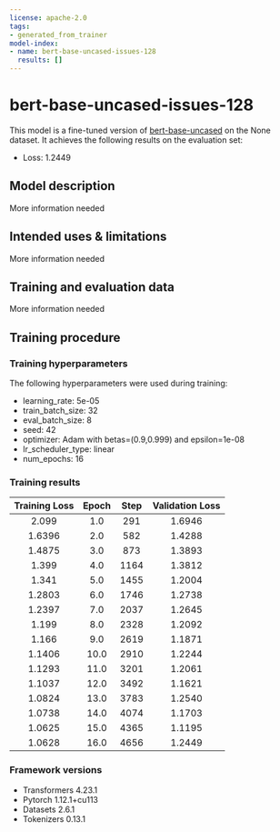 ```yaml
---
license: apache-2.0
tags:
- generated_from_trainer
model-index:
- name: bert-base-uncased-issues-128
  results: []
---
```


<!-- This model card has been generated automatically according to the information the Trainer had access to. You
should probably proofread and complete it, then remove this comment. -->

# bert-base-uncased-issues-128

This model is a fine-tuned version of [bert-base-uncased](https://huggingface.co/bert-base-uncased) on the None dataset.
It achieves the following results on the evaluation set:
- Loss: 1.2449

## Model description

More information needed

## Intended uses & limitations

More information needed

## Training and evaluation data

More information needed

## Training procedure

### Training hyperparameters

The following hyperparameters were used during training:
- learning_rate: 5e-05
- train_batch_size: 32
- eval_batch_size: 8
- seed: 42
- optimizer: Adam with betas=(0.9,0.999) and epsilon=1e-08
- lr_scheduler_type: linear
- num_epochs: 16

### Training results

| Training Loss | Epoch | Step | Validation Loss |
|:-------------:|:-----:|:----:|:---------------:|
| 2.099         | 1.0   | 291  | 1.6946          |
| 1.6396        | 2.0   | 582  | 1.4288          |
| 1.4875        | 3.0   | 873  | 1.3893          |
| 1.399         | 4.0   | 1164 | 1.3812          |
| 1.341         | 5.0   | 1455 | 1.2004          |
| 1.2803        | 6.0   | 1746 | 1.2738          |
| 1.2397        | 7.0   | 2037 | 1.2645          |
| 1.199         | 8.0   | 2328 | 1.2092          |
| 1.166         | 9.0   | 2619 | 1.1871          |
| 1.1406        | 10.0  | 2910 | 1.2244          |
| 1.1293        | 11.0  | 3201 | 1.2061          |
| 1.1037        | 12.0  | 3492 | 1.1621          |
| 1.0824        | 13.0  | 3783 | 1.2540          |
| 1.0738        | 14.0  | 4074 | 1.1703          |
| 1.0625        | 15.0  | 4365 | 1.1195          |
| 1.0628        | 16.0  | 4656 | 1.2449          |


### Framework versions

- Transformers 4.23.1
- Pytorch 1.12.1+cu113
- Datasets 2.6.1
- Tokenizers 0.13.1
